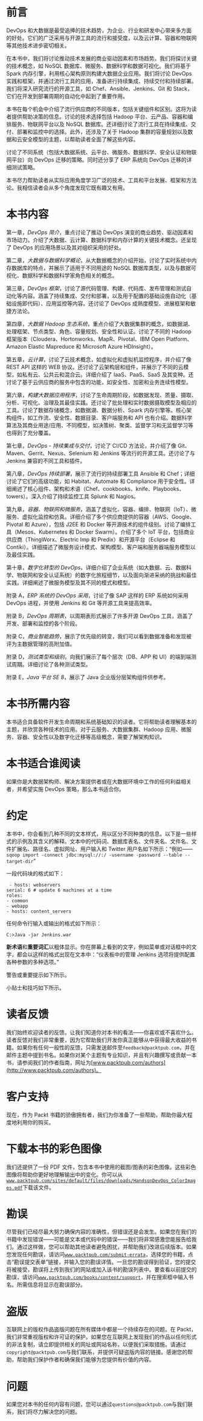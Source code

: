 # 前言

DevOps 和大数据是最受追捧的技术趋势，为企业、行业和研发中心带来多方面的好处。它们的广泛采用与开源工具的流行和接受度，以及云计算、容器和物联网等其他技术进步密切相关。

在本书中，我们将讨论推动技术发展的商业驱动因素和市场趋势。我们将探讨关键的技术概念，如 NoSQL 数据库、微服务、数据科学和数据可视化。我们将基于 Spark 内存引擎，利用核心架构原则构建大数据企业应用。我们将讨论 DevOps 实践和框架，并通过流行工具的应用，准备进行持续集成、持续交付和持续部署。我们将深入研究流行的开源工具，如 Chef、Ansible、Jenkins、Git 和 Stack，它们在开发到部署周期的自动化中起到了重要作用。

本书在每个机会中介绍了流行供应商的不同版本，包括关键组件和区别。这将为读者提供帮助决策的信息。讨论的技术选择包括 Hadoop 平台、云产品、容器和编排服务、物联网平台以及 NoSQL 数据库。还详细讨论了流行工具在持续集成、交付、部署和监控中的选择。此外，还涉及了关于 Hadoop 集群的容量规划以及数据和云安全模型的主题，以帮助读者全面了解这些内容。

讨论了不同系统（包括大数据系统、云平台、微服务、数据科学、安全认证和物联网平台）向 DevOps 迁移的策略。同时还分享了 ERP 系统向 DevOps 迁移的详细测试策略。

本书尽力帮助读者从实际应用角度学习广泛的技术、工具和平台发展、框架和方法论。我相信读者会从多个角度发现它既有趣又有用。

# 本书内容

第一章，*DevOps 简介*，重点讨论了推动 DevOps 演变的商业趋势、驱动因素和市场动力。介绍了大数据、云计算、数据科学和内存计算的关键技术概念。还呈现了 DevOps 的应用场景以及其对组织采用的好处。

第二章，*大数据与数据科学概论*，从大数据概念的介绍开始，讨论了实时系统中内存数据库的特点，并展示了适用于不同用途的 NoSQL 数据库类型，以及与数据可视化、数据科学和数据科学家角色相关的概念。

第三章，*DevOps 框架*，讨论了源代码管理、构建、代码库、发布管理和测试自动化等内容。涵盖了持续集成、交付和部署，以及用于配置的基础设施自动化（基础设施即代码）、应用监控等内容。还讨论了 DevOps 成熟度模型、进展框架和敏捷方法论。

第四章，*大数据 Hadoop 生态系统*，重点介绍了大数据集群的概念，如数据湖、处理框架、节点类型、角色、容量规划、安全性和认证。讨论了不同的 Hadoop 框架版本（Cloudera、Hortonworks、MapR、Pivotal、IBM Open Platform、Amazon Elastic Mapreduce 和 Microsoft Azure HDInsight）。

第五章，*云计算*，讨论了云技术概念，如虚拟化和虚拟机监控程序，并介绍了像 REST API 这样的 WEB 协议。还讨论了云架构层和组件，并展示了不同的云模型，如私有云、公共云和混合云。详细介绍了 IaaS、PaaS、SaaS 及其变种。还讨论了基于云供应商的服务中包含的功能，如安全性、加密和业务连续性模型。

第六章，*构建大数据应用程序*，讨论了生命周期阶段，如数据发现、质量、摄取、分析、可视化、治理及其最佳实践。还讨论了批处理和实时数据摄取模型及相应的工具。讨论了数据存储概念，如数据湖、数据分析、Spark 内存引擎等。核心架构组件，如工作流、安全性、数据目录、客户端服务和 API 也有介绍。数据科学算法及其商业用途/应用、不同模型，如决策树、聚类、监督学习和无监督学习等也得到了充分覆盖。

第七章，*DevOps - 持续集成与交付*，讨论了 CI/CD 方法论，并介绍了像 Git、Maven、Gerrit、Nexus、Selenium 和 Jenkins 等流行的开源工具。还讨论了与 Jenkins 兼容的不同工具和插件。

第八章，*DevOps 持续部署*，展示了流行的持续部署工具 Ansible 和 Chef；详细讨论了它们的高级功能，如 Habitat、Automate 和 Compliance 用于安全性。详细阐述了核心组件、架构和术语（Chef、cookbooks、knife、Playbooks、towers）。深入介绍了持续监控工具 Splunk 和 Nagios。

第九章，*容器、物联网和微服务*，涵盖了虚拟化、容器、编排、物联网（IoT）、微服务、虚拟化监控和仿真。详细介绍了多个供应商提供的容器（AWS、Google、Pivotal 和 Azure），包括 J2EE 和 Docker 等开源技术的组件级别。讨论了编排工具（Mesos、Kubernetes 和 Docker Swarm）。介绍了多个 IoT 平台，包括商业供应商（ThingWorx、Electric Imp 和 Predix）和开源平台（Eclipse 和 Contiki）。详细描述了微服务设计模式、架构模型、客户端和服务器端服务模型以及最佳实践。

第十章，*数字化转型的 DevOps*，详细介绍了企业系统（如大数据、云、数据科学、物联网和安全认证系统）的数字化旅程细节，以及面向渐进采纳的挑战和最佳实践。详细阐述了微服务模型及其不同的模式和模型。

附录 A，*ERP 系统的 DevOps 采用*，讨论了像 SAP 这样的 ERP 系统如何采用 DevOps 进程，并使用 Jenkins 和 Git 等开源工具来提高效率。

附录 B，*DevOps 周期表*，以周期表形式展示了许多开源 DevOps 工具，涵盖了开发、部署和监控的各个阶段。

附录 C，*商业智能趋势*，展示了优先级的转变，我们可以看到数据准备和发现被评为主数据管理的高附加值。

附录 D，*测试类型和级别*，向我们展示了每个层次（DB、APP 和 UI）的端到端测试周期。详细讨论了各种测试类型。

附录 E，*Java 平台 SE 8*，展示了 Java 企业版分层架构组件供参考。

# 本书所需内容

本书适合具备软件开发生命周期和系统基础知识的读者。它将帮助读者理解基本的主题，并欣赏各种技术的应用。对于云服务、大数据集群、Hadoop 应用、微服务、容器、安全性以及数字化迁移等高级概念，需要了解架构知识。

# 本书适合谁阅读

如果你是大数据架构师、解决方案提供者或在大数据环境中工作的任何利益相关者，并希望实施 DevOps 策略，那么本书适合你。

# 约定

本书中，你会看到几种不同的文本样式，用以区分不同种类的信息。以下是一些样式的示例及其含义的解释。文本中的代码词、数据库表名、文件夹名、文件名、文件扩展名、路径名、虚拟网址、用户输入和 Twitter 用户名如下所示：“例如——`sqoop import -connect jdbc:mysql://:/ -username -password --table --target-dir`”

一段代码块的格式如下：

```
 - hosts: webservers
serial: 6 # update 6 machines at a time
roles:
- common
- webapp
- hosts: content_servers 
```

任何命令行输入或输出的格式如下所示：

```
C:>Java -jar Jenkins.war 
```

**新术语**和**重要词汇**以粗体显示。你在屏幕上看到的文字，例如菜单或对话框中的文字，都会以这样的格式出现在文本中：“仪表板中的管理 Jenkins 选项将提供配置各种参数的多种选项。”

警告或重要提示如下所示。

小贴士和技巧如下所示。

# 读者反馈

我们始终欢迎读者的反馈。让我们知道你对本书的看法——你喜欢或不喜欢什么。读者反馈对我们非常重要，因为它帮助我们开发你真正能够从中获得最大收益的书籍。如果你有任何一般性的反馈，只需发送邮件至`feedback@packtpub.com`，并在邮件主题中提到书名。如果你对某个主题有专业知识，并且有兴趣撰写或贡献一本书，请参阅我们的作者指南，网址为[www.packtpub.com/authors](http://www.packtpub.com/authors)。

# 客户支持

现在，作为 Packt 书籍的骄傲拥有者，我们为你准备了一些帮助，帮助你最大程度地利用你的购买。

# 下载本书的彩色图像

我们还提供了一份 PDF 文件，包含本书中使用的截图/图表的彩色图像。这些彩色图像将帮助你更好地理解输出中的变化。你可以从[`www.packtpub.com/sites/default/files/downloads/HandsonDevOps_ColorImages.pdf`](https://www.packtpub.com/sites/default/files/downloads/HandsonDevOps_ColorImages.pdf)下载该文件。

# 勘误

尽管我们已经尽最大努力确保内容的准确性，但错误还是会发生。如果您在我们的书籍中发现错误——可能是文本或代码中的错误——我们将非常感激您能报告给我们。通过这样做，您可以帮助其他读者避免困扰，并帮助我们改进后续版本。如果您发现任何勘误，请访问[`www.packtpub.com/submit-errata`](http://www.packtpub.com/submit-errata)，选择您的书籍，点击“勘误提交表单”链接，并输入您的勘误详情。一旦您的勘误得到验证，您的提交将被接受，勘误将上传到我们的网站或加入该书的勘误列表中。要查看以前提交的勘误，请访问[`www.packtpub.com/books/content/support`](https://www.packtpub.com/books/content/support)，并在搜索框中输入书名。所需信息将显示在勘误部分。

# 盗版

互联网上的版权作品盗版问题在所有媒体中都是一个持续存在的问题。在 Packt，我们非常重视版权和许可证的保护。如果您在互联网上发现我们的作品以任何形式的非法复制，请立即提供相关的网址或网站名称，以便我们采取措施。请通过`copyright@packtpub.com`与我们联系，并提供可疑盗版内容的链接。感谢您的帮助，帮助我们保护作者和确保我们能够为您提供有价值的内容。

# 问题

如果您对本书的任何内容有问题，您可以通过`questions@packtpub.com`与我们联系，我们将尽力解决您的问题。
